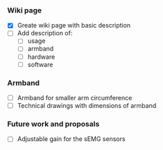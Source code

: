 ### Wiki page
- [x] Greate wiki page with basic description
- [ ] Add description of: 
  - [ ] usage
  - [ ] armband
  - [ ] hardware
  - [ ] software

### Armband
- [ ] Armband for smaller arm circumference 
- [ ] Technical drawings with dimensions of armband
  
### Future work and proposals
- [ ] Adjustable gain for the sEMG sensors
